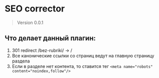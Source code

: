 # SEO corrector  
> Version 0.0.1  

## Что делает данный плагин: 
1. 301 redirect /bez-rubriki/ -> /
2. Все канонические ссылки со страниц ведут на главную страницу раздела
3. Если в разделе нет контента, то ставится тег `<meta name="robots" content="noindex,follow"/>`